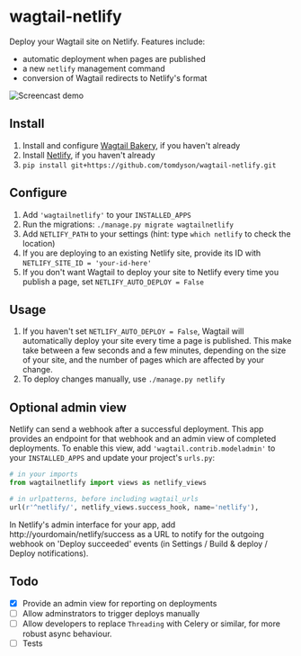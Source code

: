 # wagtail-netlify

Deploy your Wagtail site on Netlify. Features include:

 - automatic deployment when pages are published
 - a new `netlify` management command
 - conversion of Wagtail redirects to Netlify's format
 
![Screencast demo](https://tom.s3.amazonaws.com/wagtail-netlify.gif)

## Install

1. Install and configure [Wagtail Bakery](https://github.com/moorinteractive/wagtail-bakery), if you haven't already
2. Install [Netlify](https://www.netlify.com/docs/cli/#installation), if you haven't already
3. `pip install git+https://github.com/tomdyson/wagtail-netlify.git`

## Configure

1. Add `'wagtailnetlify'` to your `INSTALLED_APPS`
2. Run the migrations: `./manage.py migrate wagtailnetlify`
3. Add `NETLIFY_PATH` to your settings (hint: type `which netlify` to check the location)
4. If you are deploying to an existing Netlify site, provide its ID with `NETLIFY_SITE_ID = 'your-id-here'`
5. If you don't want Wagtail to deploy your site to Netlify every time you publish a page, set `NETLIFY_AUTO_DEPLOY = False`

## Usage

1. If you haven't set `NETLIFY_AUTO_DEPLOY = False`, Wagtail will automatically deploy your site every time a page is published. This make take between a few seconds and a few minutes, depending on the size of your site, and the number of pages which are affected by your change.
2. To deploy changes manually, use `./manage.py netlify`

## Optional admin view

Netlify can send a webhook after a successful deployment. This app provides an endpoint for that webhook and an admin view of 
completed deployments. To enable this view, add `'wagtail.contrib.modeladmin'` to your `INSTALLED_APPS` and update your project's `urls.py`:

```python
# in your imports
from wagtailnetlify import views as netlify_views

# in urlpatterns, before including wagtail_urls
url(r'^netlify/', netlify_views.success_hook, name='netlify'),
```

In Netlify's admin interface for your app, add http://yourdomain/netlify/success as a URL to notify for the outgoing webhook on 'Deploy succeeded' events (in Settings / Build & deploy / Deploy notifications).

## Todo

- [x] Provide an admin view for reporting on deployments
- [ ] Allow adminstrators to trigger deploys manually
- [ ] Allow developers to replace `Threading` with Celery or similar, for more robust async behaviour.
- [ ] Tests

